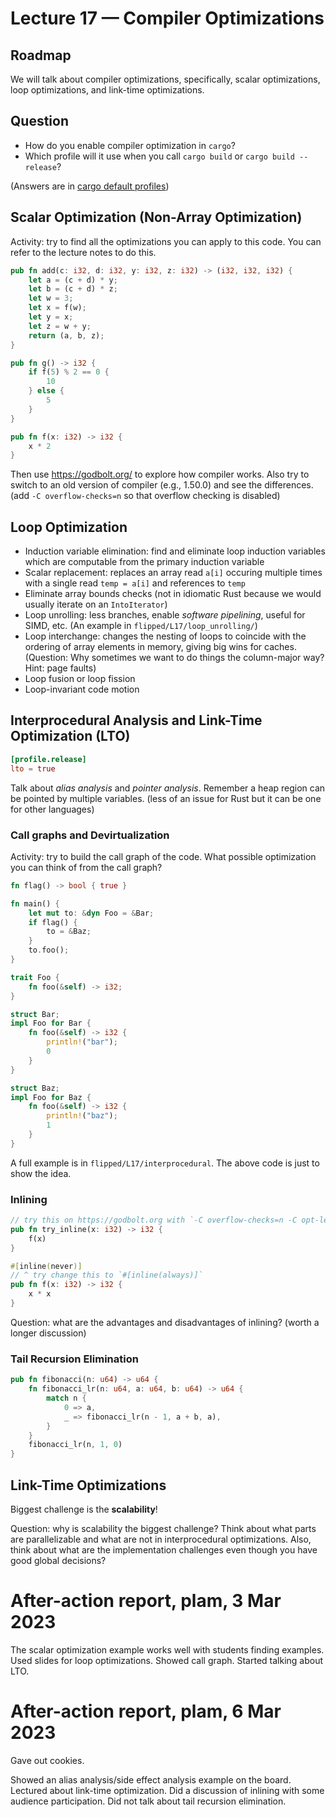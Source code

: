 # Lecture 17 — Compiler Optimizations

## Roadmap

We will talk about compiler optimizations, specifically, scalar optimizations,
loop optimizations, and link-time optimizations.

## Question

* How do you enable compiler optimization in `cargo`?
* Which profile will it use when you call `cargo build` or `cargo build
  --release`?

(Answers are in [cargo default
profiles](https://doc.rust-lang.org/cargo/reference/profiles.html#default-profiles))

## Scalar Optimization (Non-Array Optimization)

Activity: try to find all the optimizations you can apply to this code. You can
refer to the lecture notes to do this.

```rust
pub fn add(c: i32, d: i32, y: i32, z: i32) -> (i32, i32, i32) {
    let a = (c + d) * y;
    let b = (c + d) * z;
    let w = 3;
    let x = f(w);
    let y = x;
    let z = w + y;
    return (a, b, z);
}

pub fn g() -> i32 {
    if f(5) % 2 == 0 {
        10
    } else {
        5
    }
}

pub fn f(x: i32) -> i32 {
    x * 2
}
```

Then use <https://godbolt.org/> to explore how compiler works. Also try to
switch to an old version of compiler (e.g., 1.50.0) and see the differences.
(add `-C overflow-checks=n` so that overflow checking is disabled)

## Loop Optimization

* Induction variable elimination: find and eliminate loop induction variables
  which are computable from the primary induction variable
* Scalar replacement: replaces an array read `a[i]` occuring multiple times with
  a single read `temp = a[i]` and references to `temp`
* Eliminate array bounds checks (not in idiomatic Rust because we would usually
  iterate on an `IntoIterator`)
* Loop unrolling: less branches, enable *software pipelining*, useful for SIMD,
  etc. (An example in `flipped/L17/loop_unrolling/`)
* Loop interchange: changes the nesting of loops to coincide with the ordering
  of array elements in memory, giving big wins for caches. (Question: Why
  sometimes we want to do things the column-major way? Hint: page faults)
* Loop fusion or loop fission
* Loop-invariant code motion

## Interprocedural Analysis and Link-Time Optimization (LTO)

```toml
[profile.release]
lto = true
```

Talk about *alias analysis* and *pointer analysis*. Remember a heap region can
be pointed by multiple variables. (less of an issue for Rust but it can be one
for other languages)

### Call graphs and Devirtualization

Activity: try to build the call graph of the code. What possible optimization
you can think of from the call graph?

```rust
fn flag() -> bool { true }

fn main() {
    let mut to: &dyn Foo = &Bar;
    if flag() {
        to = &Baz;
    }
    to.foo();
}

trait Foo {
    fn foo(&self) -> i32;
}

struct Bar;
impl Foo for Bar {
    fn foo(&self) -> i32 {
        println!("bar");
        0
    }
}

struct Baz;
impl Foo for Baz {
    fn foo(&self) -> i32 {
        println!("baz");
        1
    }
}
```

A full example is in `flipped/L17/interprocedural`. The above code is just to
show the idea.


### Inlining

```rust
// try this on https://godbolt.org with `-C overflow-checks=n -C opt-level=1`
pub fn try_inline(x: i32) -> i32 {
    f(x)
}

#[inline(never)]
// ^ try change this to `#[inline(always)]`
pub fn f(x: i32) -> i32 {
    x * x
}
```

Question: what are the advantages and disadvantages of inlining? (worth a longer
discussion)

### Tail Recursion Elimination

```rust
pub fn fibonacci(n: u64) -> u64 {
    fn fibonacci_lr(n: u64, a: u64, b: u64) -> u64 {
        match n {
            0 => a,
            _ => fibonacci_lr(n - 1, a + b, a),
        }
    }
    fibonacci_lr(n, 1, 0)
}
```

## Link-Time Optimizations

Biggest challenge is the **scalability**!

Question: why is scalability the biggest challenge? Think about what parts are
parallelizable and what are not in interprocedural optimizations. Also, think
about what are the implementation challenges even though you have good global
decisions?

# After-action report, plam, 3 Mar 2023

The scalar optimization example works well with students finding examples.
Used slides for loop optimizations. Showed call graph. Started talking about LTO.

# After-action report, plam, 6 Mar 2023

Gave out cookies.

Showed an alias analysis/side effect analysis example on the board.
Lectured about link-time optimization. Did a discussion of inlining
with some audience participation. Did not talk about tail recursion elimination.
